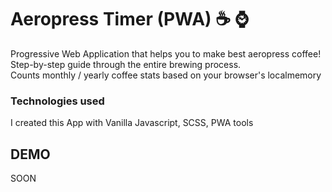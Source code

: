# Aeropress Timer (PWA) :coffee: :watch: 
Progressive Web Application that helps you to make best aeropress coffee! <br/>
Step-by-step guide through the entire brewing process. <br/>
Counts monthly / yearly coffee stats based on your browser's localmemory <br/>

### Technologies used
I created this App with Vanilla Javascript, SCSS, PWA tools<br/>

## DEMO
SOON
